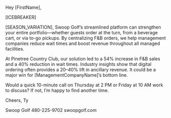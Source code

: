 Hey [FirstName],

[ICEBREAKER]

[SEASON_VARIATION], Swoop Golf’s streamlined platform can strengthen your entire portfolio—whether guests order at the turn, from a beverage cart, or via to-go pickups. By centralizing F&B orders, we help management companies reduce wait times and boost revenue throughout all managed facilities.

At Pinetree Country Club, our solution led to a 54% increase in F&B sales and a 40% reduction in wait times. Industry insights show that digital ordering often provides a 20–40% lift in ancillary revenue. It could be a major win for [ManagementCompanyName]’s bottom line.

Would a quick 10-minute call on Thursday at 2 PM or Friday at 10 AM work to discuss? If not, I’m happy to find another time.

Cheers,
Ty

Swoop Golf
480-225-9702
swoopgolf.com
